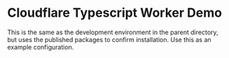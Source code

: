 # Cloudflare Typescript Worker Demo

This is the same as the development environment in the parent directory, but
uses the published packages to confirm installation. Use this as an example
configuration.
